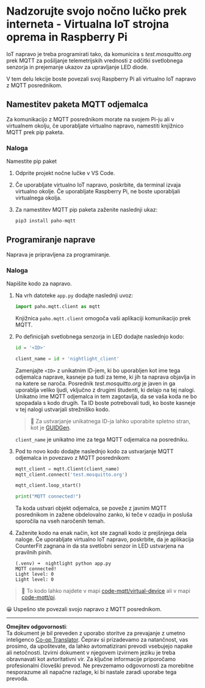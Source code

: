 <!--
CO_OP_TRANSLATOR_METADATA:
{
  "original_hash": "90fb93446e03c38f3c0e4009c2471906",
  "translation_date": "2025-08-28T13:54:21+00:00",
  "source_file": "1-getting-started/lessons/4-connect-internet/single-board-computer-mqtt.md",
  "language_code": "sl"
}
-->
# Nadzorujte svojo nočno lučko prek interneta - Virtualna IoT strojna oprema in Raspberry Pi

IoT napravo je treba programirati tako, da komunicira s *test.mosquitto.org* prek MQTT za pošiljanje telemetrijskih vrednosti z odčitki svetlobnega senzorja in prejemanje ukazov za upravljanje LED diode.

V tem delu lekcije boste povezali svoj Raspberry Pi ali virtualno IoT napravo z MQTT posrednikom.

## Namestitev paketa MQTT odjemalca

Za komunikacijo z MQTT posrednikom morate na svojem Pi-ju ali v virtualnem okolju, če uporabljate virtualno napravo, namestiti knjižnico MQTT prek pip paketa.

### Naloga

Namestite pip paket

1. Odprite projekt nočne lučke v VS Code.

1. Če uporabljate virtualno IoT napravo, poskrbite, da terminal izvaja virtualno okolje. Če uporabljate Raspberry Pi, ne boste uporabljali virtualnega okolja.

1. Za namestitev MQTT pip paketa zaženite naslednji ukaz:

    ```sh
    pip3 install paho-mqtt
    ```

## Programiranje naprave

Naprava je pripravljena za programiranje.

### Naloga

Napišite kodo za napravo.

1. Na vrh datoteke `app.py` dodajte naslednji uvoz:

    ```python
    import paho.mqtt.client as mqtt
    ```

    Knjižnica `paho.mqtt.client` omogoča vaši aplikaciji komunikacijo prek MQTT.

1. Po definicijah svetlobnega senzorja in LED dodajte naslednjo kodo:

    ```python
    id = '<ID>'

    client_name = id + 'nightlight_client'
    ```

    Zamenjajte `<ID>` z unikatnim ID-jem, ki bo uporabljen kot ime tega odjemalca naprave, kasneje pa tudi za teme, ki jih ta naprava objavlja in na katere se naroča. Posrednik *test.mosquitto.org* je javen in ga uporablja veliko ljudi, vključno z drugimi študenti, ki delajo na tej nalogi. Unikatno ime MQTT odjemalca in tem zagotavlja, da se vaša koda ne bo spopadala s kodo drugih. Ta ID boste potrebovali tudi, ko boste kasneje v tej nalogi ustvarjali strežniško kodo.

    > 💁 Za ustvarjanje unikatnega ID-ja lahko uporabite spletno stran, kot je [GUIDGen](https://www.guidgen.com).

    `client_name` je unikatno ime za tega MQTT odjemalca na posredniku.

1. Pod to novo kodo dodajte naslednjo kodo za ustvarjanje MQTT odjemalca in povezavo z MQTT posrednikom:

    ```python
    mqtt_client = mqtt.Client(client_name)
    mqtt_client.connect('test.mosquitto.org')
    
    mqtt_client.loop_start()

    print("MQTT connected!")
    ```

    Ta koda ustvari objekt odjemalca, se poveže z javnim MQTT posrednikom in zažene obdelovalno zanko, ki teče v ozadju in posluša sporočila na vseh naročenih temah.

1. Zaženite kodo na enak način, kot ste zagnali kodo iz prejšnjega dela naloge. Če uporabljate virtualno IoT napravo, poskrbite, da je aplikacija CounterFit zagnana in da sta svetlobni senzor in LED ustvarjena na pravilnih pinih.

    ```output
    (.venv) ➜  nightlight python app.py 
    MQTT connected!
    Light level: 0
    Light level: 0
    ```

> 💁 To kodo lahko najdete v mapi [code-mqtt/virtual-device](../../../../../1-getting-started/lessons/4-connect-internet/code-mqtt/virtual-device) ali v mapi [code-mqtt/pi](../../../../../1-getting-started/lessons/4-connect-internet/code-mqtt/pi).

😀 Uspešno ste povezali svojo napravo z MQTT posrednikom.

---

**Omejitev odgovornosti**:  
Ta dokument je bil preveden z uporabo storitve za prevajanje z umetno inteligenco [Co-op Translator](https://github.com/Azure/co-op-translator). Čeprav si prizadevamo za natančnost, vas prosimo, da upoštevate, da lahko avtomatizirani prevodi vsebujejo napake ali netočnosti. Izvirni dokument v njegovem izvirnem jeziku je treba obravnavati kot avtoritativni vir. Za ključne informacije priporočamo profesionalni človeški prevod. Ne prevzemamo odgovornosti za morebitne nesporazume ali napačne razlage, ki bi nastale zaradi uporabe tega prevoda.